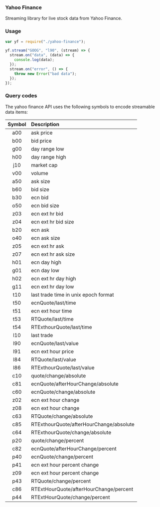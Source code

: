 ### Yahoo Finance

Streaming library for live stock data from Yahoo Finance.

### Usage

```javascript
var yf = require("./yahoo-finance");

yf.stream("GOOG", "l90", (stream) => {
  stream.on("data", (data) => { 
    console.log(data);
  });
  stream.on("error", () => {
    throw new Error("bad data");
  });
});
```

### Query codes

The yahoo finance API uses the following symbols to encode streamable data items:

| Symbol     | Description|
|:----------:|:-----------|
| a00 | ask price |
| b00 | bid price |
| g00 | day range low |
| h00 | day range high |
| j10 | market cap |
| v00 | volume |
| a50 | ask size |
| b60 | bid size |
| b30 | ecn bid |
| o50 | ecn bid size |
| z03 | ecn ext hr bid |
| z04 | ecn ext hr bid size |
| b20 | ecn ask |
| o40 | ecn ask size |
| z05 | ecn ext hr ask |
| z07 | ecn ext hr ask size |
| h01 | ecn day high |
| g01 | ecn day low |
| h02 | ecn ext hr day high |
| g11 | ecn ext hr day low |
| t10 | last trade time in unix epoch format |
| t50 | ecnQuote/last/time |
| t51 | ecn ext hour time |
| t53 | RTQuote/last/time |
| t54 | RTExthourQuote/last/time |
| l10 | last trade |
| l90 | ecnQuote/last/value |
| l91 | ecn ext hour price |
| l84 | RTQuote/last/value |
| l86 | RTExthourQuote/last/value |
| c10 | quote/change/absolute |
| c81 | ecnQuote/afterHourChange/absolute |
| c60 | ecnQuote/change/absolute |
| z02 | ecn ext hour change |
| z08 | ecn ext hour change |
| c63 | RTQuote/change/absolute |
| c85 | RTExthourQuote/afterHourChange/absolute |
| c64 | RTExthourQuote/change/absolute |
| p20 | quote/change/percent |
| c82 | ecnQuote/afterHourChange/percent |
| p40 | ecnQuote/change/percent |
| p41 | ecn ext hour percent change |
| z09 | ecn ext hour percent change |
| p43 | RTQuote/change/percent |
| c86 | RTExtHourQuote/afterHourChange/percent |
| p44 | RTExtHourQuote/change/percent |
